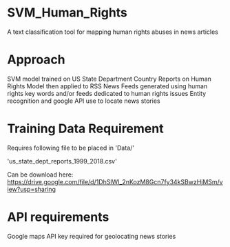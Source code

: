 # SVM_Human_Rights
A text classification tool for mapping human rights abuses in news articles

# Approach
SVM model trained on US State Department Country Reports on Human Rights
Model then applied to RSS News Feeds generated using human rights key words and/or feeds dedicated to human rights issues
Entity recognition and google API use to locate news stories


# Training Data Requirement

Requires following file to be placed in 'Data/'

'us_state_dept_reports_1999_2018.csv'

Can be download here:
https://drive.google.com/file/d/1DhSlWI_2nKozM8Gcn7fy34kSBwzHjMSm/view?usp=sharing

# API requirements

Google maps API key required for geolocating news stories

